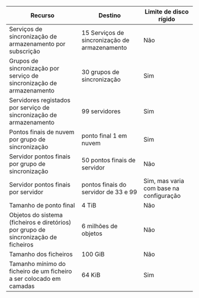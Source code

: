 | Recurso | Destino | Limite de disco rígido |
|----------|--------------|------------|
| Serviços de sincronização de armazenamento por subscrição | 15 Serviços de sincronização de armazenamento | Não |
| Grupos de sincronização por serviço de sincronização de armazenamento | 30 grupos de sincronização | Sim |
| Servidores registados por serviço de sincronização de armazenamento | 99 servidores | Sim |
| Pontos finais de nuvem por grupo de sincronização | ponto final 1 em nuvem | Sim |
| Servidor pontos finais por grupo de sincronização | 50 pontos finais de servidor | Não |
| Servidor pontos finais por servidor | pontos finais do servidor de 33 e 99 | Sim, mas varia com base na configuração |
| Tamanho de ponto final | 4 TiB | Não |
| Objetos do sistema (ficheiros e diretórios) por grupo de sincronização de ficheiros | 6 milhões de objetos | Não |
| Tamanho dos ficheiros | 100 GiB | Não |
| Tamanho mínimo do ficheiro de um ficheiro a ser colocado em camadas | 64 KiB | Sim |
